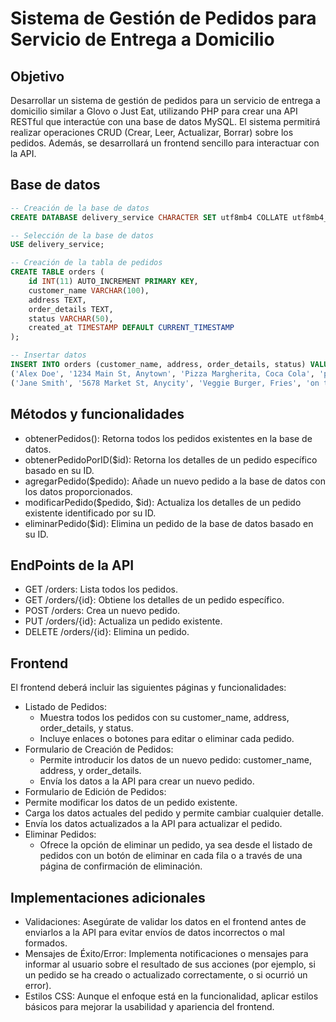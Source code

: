 # Sistema de Gestión de Pedidos para Servicio de Entrega a Domicilio

## Objetivo

Desarrollar un sistema de gestión de pedidos para un servicio de entrega a domicilio similar a Glovo o Just Eat, utilizando PHP para crear una API RESTful que interactúe con una base de datos MySQL. El sistema permitirá realizar operaciones CRUD (Crear, Leer, Actualizar, Borrar) sobre los pedidos. Además, se desarrollará un frontend sencillo para interactuar con la API.

## Base de datos

~~~sql
-- Creación de la base de datos
CREATE DATABASE delivery_service CHARACTER SET utf8mb4 COLLATE utf8mb4_unicode_ci;

-- Selección de la base de datos
USE delivery_service;

-- Creación de la tabla de pedidos
CREATE TABLE orders (
    id INT(11) AUTO_INCREMENT PRIMARY KEY,
    customer_name VARCHAR(100),
    address TEXT,
    order_details TEXT,
    status VARCHAR(50),
    created_at TIMESTAMP DEFAULT CURRENT_TIMESTAMP
);

-- Insertar datos
INSERT INTO orders (customer_name, address, order_details, status) VALUES
('Alex Doe', '1234 Main St, Anytown', 'Pizza Margherita, Coca Cola', 'preparing'),
('Jane Smith', '5678 Market St, Anycity', 'Veggie Burger, Fries', 'on the way');

~~~

## Métodos y funcionalidades

- obtenerPedidos(): Retorna todos los pedidos existentes en la base de datos.
- obtenerPedidoPorID($id): Retorna los detalles de un pedido específico basado en su ID.
- agregarPedido($pedido): Añade un nuevo pedido a la base de datos con los datos proporcionados.
- modificarPedido($pedido, $id): Actualiza los detalles de un pedido existente identificado por su ID.
- eliminarPedido($id): Elimina un pedido de la base de datos basado en su ID.

## EndPoints de la API

- GET /orders: Lista todos los pedidos.
- GET /orders/{id}: Obtiene los detalles de un pedido específico.
- POST /orders: Crea un nuevo pedido.
- PUT /orders/{id}: Actualiza un pedido existente.
- DELETE /orders/{id}: Elimina un pedido.

## Frontend

El frontend deberá incluir las siguientes páginas y funcionalidades:

- Listado de Pedidos:
  - Muestra todos los pedidos con su customer_name, address, order_details, y status.
  - Incluye enlaces o botones para editar o eliminar cada pedido.
- Formulario de Creación de Pedidos:
  - Permite introducir los datos de un nuevo pedido: customer_name, address, y order_details.
  - Envía los datos a la API para crear un nuevo pedido.
- Formulario de Edición de Pedidos:
- Permite modificar los datos de un pedido existente.
- Carga los datos actuales del pedido y permite cambiar cualquier detalle.
- Envía los datos actualizados a la API para actualizar el pedido.
- Eliminar Pedidos:
  - Ofrece la opción de eliminar un pedido, ya sea desde el listado de pedidos con un botón de eliminar en cada fila o a través de una página de confirmación de eliminación.

## Implementaciones adicionales

- Validaciones: Asegúrate de validar los datos en el frontend antes de enviarlos a la API para evitar envíos de datos incorrectos o mal formados.
- Mensajes de Éxito/Error: Implementa notificaciones o mensajes para informar al usuario sobre el resultado de sus acciones (por ejemplo, si un pedido se ha creado o actualizado correctamente, o si ocurrió un error).
- Estilos CSS: Aunque el enfoque está en la funcionalidad, aplicar estilos básicos para mejorar la usabilidad y apariencia del frontend.